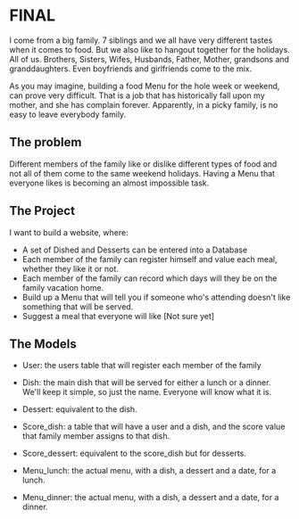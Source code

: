 # FINAL

I come from a big family. 7 siblings and we all have very different tastes when it comes to food. But we also like to hangout together for the holidays. All of us. Brothers, Sisters, Wifes, Husbands, Father, Mother, grandsons and granddaughters. Even boyfriends and girlfriends come to the mix.

As you may imagine, building a food Menu for the hole week or weekend, can prove very difficult. That is a job that has historically fall upon my mother, and she has complain forever. Apparently, in a picky family, is no easy to leave everybody family.

## The problem

Different members of the family like or dislike different types of food and not all of them come to the same weekend holidays. Having a Menu that everyone likes is becoming an almost impossible task.

## The Project

I want to build a website, where:
- A set of Dished and Desserts can be entered into a Database
- Each member of the family can register himself and value each meal, whether they like it or not.
- Each member of the family can record which days will they be on the family vacation home.
- Build up a Menu that will tell you if someone who's attending doesn't like something that will be served.
- Suggest a meal that everyone will like [Not sure yet]

## The Models

- User: the users table that will register each member of the family

- Dish: the main dish that will be served for either a lunch or a dinner. We'll keep it simple, so just the name. Everyone will know what it is.

- Dessert: equivalent to the dish.

- Score_dish: a table that will have a user and a dish, and the score value that family member assigns to that dish.

- Score_dessert: equivalent to the score_dish but for desserts.

- Menu_lunch: the actual menu, with a dish, a dessert and a date, for a lunch.

- Menu_dinner: the actual menu, with a dish, a dessert and a date, for a dinner.
